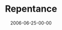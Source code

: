 ---
layout: message
category: message
series: "Hard Work"
title: "Repentance"
date: 2006-06-25-00-00
message_id: 63
audio: "http://s3.amazonaws.com/crossroads-media/media/legacy/mp3/Hard_Work_02_Repentance_06-25-06_Tome.mp3"
audio-duration: "43:38"
explicit: false
---